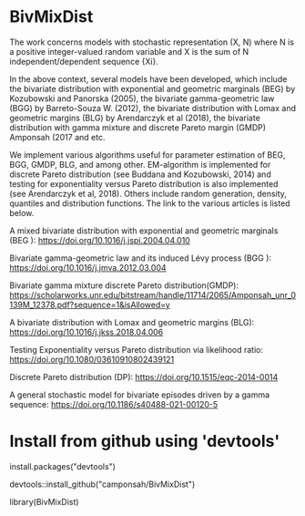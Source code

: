 # BivMixDist
The work concerns models with stochastic representation (X, N) where N is a positive integer-valued random variable and X is the sum of N independent/dependent sequence {Xi}.  

In the above context, several models have been developed, which include the bivariate distribution with exponential and geometric marginals (BEG) by Kozubowski and Panorska (2005), the bivariate gamma-geometric law (BGG) by Barreto-Souza W. (2012), the bivariate distribution with Lomax and geometric margins (BLG) by Arendarczyk et al (2018), the bivariate distribution with gamma mixture and discrete Pareto margin (GMDP) Amponsah (2017 and   etc.

We implement various algorithms useful for parameter estimation of  BEG, BGG, GMDP, BLG, and among other. EM-algorithm is implemented for discrete Pareto distribution (see Buddana and Kozubowski, 2014) and testing for exponentiality versus Pareto distribution is also implemented (see Arendarczyk et al, 2018). Others include random generation, density, quantiles and distribution functions. The link to the various articles is listed below.

A mixed bivariate distribution with exponential and geometric marginals (BEG ): https://doi.org/10.1016/j.jspi.2004.04.010 

Bivariate gamma-geometric law and its induced Lévy process (BGG ): https://doi.org/10.1016/j.jmva.2012.03.004

Bivariate gamma mixture discrete Pareto distribution(GMDP): https://scholarworks.unr.edu/bitstream/handle/11714/2065/Amponsah_unr_0139M_12378.pdf?sequence=1&isAllowed=y 

A bivariate distribution with Lomax and geometric margins (BLG): https://doi.org/10.1016/j.jkss.2018.04.006

Testing Exponentiality versus Pareto distribution via likelihood ratio: https://doi.org/10.1080/03610910802439121 

Discrete Pareto distribution (DP):  https://doi.org/10.1515/eqc-2014-0014

A general stochastic model for bivariate episodes driven by a gamma sequence: https://doi.org/10.1186/s40488-021-00120-5

 
# Install from github using 'devtools'
install.packages("devtools")

devtools::install_github("camponsah/BivMixDist")

library(BivMixDist)
